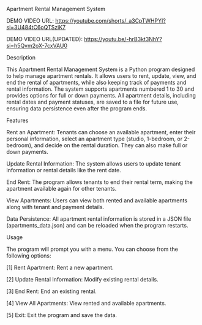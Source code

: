 Apartment Rental Management System

DEMO VIDEO URL: https://youtube.com/shorts/_a3CpTWHPYI?si=3U484tC6oQTSziK7

DEMO VIDEO URL(UPDATED):
https://youtu.be/-hrB3kt3NhY?si=h5Qvm2oX-7cxVAU0

Description

This Apartment Rental Management System is a Python program designed to help manage apartment rentals. It allows users to rent, update, view, and end the rental of apartments, while also keeping track of payments and rental information. The system supports apartments numbered 1 to 30 and provides options for full or down payments. All apartment details, including rental dates and payment statuses, are saved to a file for future use, ensuring data persistence even after the program ends.



Features

Rent an Apartment: Tenants can choose an available apartment, enter their personal information, select an apartment type (studio, 1-bedroom, or 2-bedroom), and decide on the rental duration. They can also make full or down payments.

Update Rental Information: The system allows users to update tenant information or rental details like the rent date.

End Rent: The program allows tenants to end their rental term, making the apartment available again for other tenants.

View Apartments: Users can view both rented and available apartments along with tenant and payment details.

Data Persistence: All apartment rental information is stored in a JSON file (apartments_data.json) and can be reloaded when the program restarts.



Usage

The program will prompt you with a menu. You can choose from the following options:

[1] Rent Apartment: Rent a new apartment.

[2] Update Rental Information: Modify existing rental details.

[3] End Rent: End an existing rental.

[4] View All Apartments: View rented and available apartments.

[5] Exit: Exit the program and save the data.
